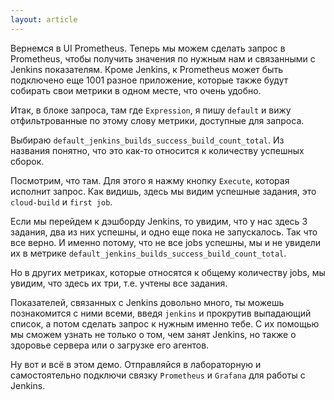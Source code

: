```yaml
---
layout: article
---
```

Вернемся в UI Prometheus.
Теперь мы можем сделать запрос в Prometheus, чтобы получить значения по нужным нам и связанными с Jenkins показателям. Кроме Jenkins, к Prometheus может быть подключено еще 1001 разное приложение, которые также будут собирать свои метрики в одном месте, что очень удобно.

Итак, в блоке запроса, там где `Expression`, я пишу `default` и вижу отфильтрованные по этому слову метрики, доступные для запроса.

Выбираю `default_jenkins_builds_success_build_count_total`. Из названия понятно, что это как-то относится к количеству успешных сборок.

Посмотрим, что там. Для этого я нажму кнопку `Execute`, которая исполнит запрос. Как видишь, здесь мы видим успешные задания, это `cloud-build` и `first job`.

Если мы перейдем к дэшборду Jenkins, то увидим, что у нас здесь 3 задания, два из них успешны, и одно еще пока не запускалось. Так что все верно. И именно потому, что не все jobs успешны, мы и не увидели их в метрике `default_jenkins_builds_success_build_count_total`.

Но в других метриках, которые относятся к общему количеству jobs, мы увидим, что здесь их три, т.е. учтены все задания.

Показателей, связанных с Jenkins довольно много, ты можешь познакомится с ними всеми, введя `jenkins` и прокрутив выпадающий список, а потом сделать запрос к нужным именно тебе. С их помощью мы сможем узнать не только о том, чем занят Jenkins, но также о здоровье сервера или о загрузке его агентов.

Ну вот и всё в этом демо. Отправляйся в лабораторную и самостоятельно подключи связку `Prometheus` и `Grafana` для работы с Jenkins.
